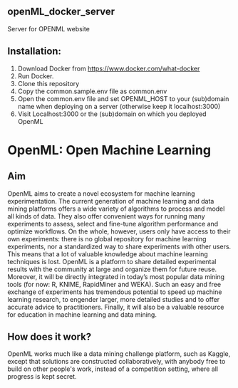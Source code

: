 ## openML_docker_server
Server for OPENML website

## Installation:
1. Download Docker from https://www.docker.com/what-docker
2. Run Docker.
3. Clone this repository
4. Copy the common.sample.env file as common.env
5. Open the common.env file and set OPENML_HOST to your (sub)domain name when deploying on a server (otherwise keep it localhost:3000)
6. Visit Localhost:3000 or the (sub)domain on which you deployed OpenML

OpenML: Open Machine Learning
=============================


## Aim
OpenML aims to create a novel ecosystem for machine learning experimentation. The current generation of machine learning 
and data mining platforms offers a wide variety of algorithms to process and model all kinds of data. They also offer 
convenient ways for running many experiments to assess, select and fine-tune algorithm performance and optimize workflows. 
On the whole, however, users only have access to their own experiments: there is no global repository for machine learning 
experiments, nor a standardized way to share experiments with other users. This means that a lot of valuable knowledge 
about machine learning techniques is lost. OpenML is a platform to share detailed experimental 
results with the community at large and organize them for future reuse. Moreover, it will be directly integrated in 
today’s most popular data mining tools (for now: R, KNIME, RapidMiner and WEKA). Such an easy and free exchange of 
experiments has tremendous potential to speed up machine learning research, to engender larger, more detailed studies 
and to offer accurate advice to practitioners. Finally, it will also be a valuable resource for education in machine 
learning and data mining.

## How does it work?
OpenML works much like a data mining challenge platform, such as Kaggle, except that solutions are constructed collaboratively, with anybody free to build on other people's work, instead of a competition setting, where all progress is kept secret.


